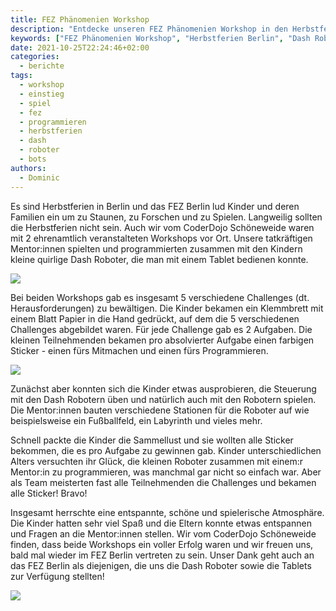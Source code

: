 ```yaml
---
title: FEZ Phänomenien Workshop
description: "Entdecke unseren FEZ Phänomenien Workshop in den Herbstferien, wo Kinder spielerisch Dash Roboter programmierten und spannende Challenges meisterten."
keywords: ["FEZ Phänomenien Workshop", "Herbstferien Berlin", "Dash Roboter", "Programmieren für Kinder", "ehrenamtliche Workshops", "Kinder und Familien", "interaktive Challenges", "Tablet-Steuerung", "spielerisches Lernen", "Erfolg im Team"]
date: 2021-10-25T22:24:46+02:00
categories:
  - berichte
tags:
  - workshop
  - einstieg
  - spiel
  - fez
  - programmieren
  - herbstferien
  - dash
  - roboter
  - bots
authors:
  - Dominic
---
```

Es sind Herbstferien in Berlin und das FEZ Berlin lud Kinder und deren Familien ein um zu Staunen, zu Forschen und zu 
Spielen. Langweilig sollten die Herbstferien nicht sein. Auch wir vom CoderDojo Schöneweide waren mit 2 ehrenamtlich 
veranstalteten Workshops vor Ort. Unsere tatkräftigen Mentor:innen spielten und programmierten zusammen mit den Kindern 
kleine quirlige Dash Roboter, die man mit einem Tablet bedienen konnte.

![](/images/cms/fez-phaenomenien-workshop_img0.jpg)

Bei beiden Workshops gab es insgesamt 5 verschiedene Challenges (dt. Herausforderungen) zu bewältigen. Die Kinder 
bekamen ein Klemmbrett mit einem Blatt Papier in die Hand gedrückt, auf dem die 5 verschiedenen Challenges abgebildet 
waren. Für jede Challenge gab es 2 Aufgaben. Die kleinen Teilnehmenden bekamen pro absolvierter Aufgabe einen farbigen 
Sticker - einen fürs Mitmachen und einen fürs Programmieren.

![](/images/cms/fez-phaenomenien-workshop_img1.png)

Zunächst aber konnten sich die Kinder etwas ausprobieren, die Steuerung mit den Dash Robotern üben und natürlich 
auch mit den Robotern spielen. Die Mentor:innen bauten verschiedene Stationen für die Roboter auf wie beispielsweise 
ein Fußballfeld, ein Labyrinth und vieles mehr.

Schnell packte die Kinder die Sammellust und sie wollten alle Sticker bekommen, die es pro Aufgabe zu gewinnen gab. 
Kinder unterschiedlichen Alters versuchten ihr Glück, die kleinen Roboter zusammen mit einem:r Mentor:in zu 
programmieren, was manchmal gar nicht so einfach war. Aber als Team meisterten fast alle Teilnehmenden die Challenges 
und bekamen alle Sticker! Bravo!

Insgesamt herrschte eine entspannte, schöne und spielerische Atmosphäre. Die Kinder hatten sehr viel Spaß und die 
Eltern konnte etwas entspannen und Fragen an die Mentor:innen stellen. Wir vom CoderDojo Schöneweide finden, dass beide 
Workshops ein voller Erfolg waren und wir freuen uns, bald mal wieder im FEZ Berlin vertreten zu sein. Unser Dank geht 
auch an das FEZ Berlin als diejenigen, die uns die Dash Roboter sowie die Tablets zur Verfügung stellten!

![](/images/cms/fez-phaenomenien-workshop_img2.png)
